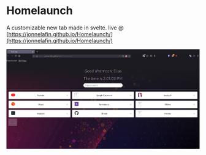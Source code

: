 # Homelaunch
A customizable new tab made in svelte.
live @ [https://jonnelafin.github.io/Homelaunch/](https://jonnelafin.github.io/Homelaunch/)

![](https://github.com/jonnelafin/Homelaunch/blob/9edb1543308a12bdbb7bd36577e66bef5cbdb373/promo/Kuvakaappaus%20-%202021-05-15%2014.01.09.png)
